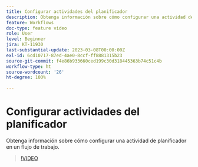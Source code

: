 ```yaml
---
title: Configurar actividades del planificador
description: Obtenga información sobre cómo configurar una actividad de planificador en un flujo de trabajo.
feature: Workflows
doc-type: feature video
role: User
level: Beginner
jira: KT-11930
last-substantial-update: 2023-03-08T00:00:00Z
exl-id: 6cd10717-87ed-4ae0-8ccf-ff8881315b23
source-git-commit: f4e86b933660ced199c30d318445363b74c51c4b
workflow-type: ht
source-wordcount: '26'
ht-degree: 100%

---
```


# Configurar actividades del planificador

Obtenga información sobre cómo configurar una actividad de planificador en un flujo de trabajo.

>[!VIDEO](https://video.tv.adobe.com/v/3416037?quality=12&learn=on)

